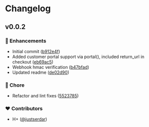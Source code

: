 # Changelog


## v0.0.2


### 🚀 Enhancements

- Initial commit ([b912e4f](https://github.com/justserdar/nuxt-creem/commit/b912e4f))
- Added customer portal support via portal(), included return_url in checkout ([eb69ac5](https://github.com/justserdar/nuxt-creem/commit/eb69ac5))
- Webhook hmac verification ([b47bfad](https://github.com/justserdar/nuxt-creem/commit/b47bfad))
- Updated readme ([de02d90](https://github.com/justserdar/nuxt-creem/commit/de02d90))

### 🏡 Chore

- Refactor and lint fixes ([5523785](https://github.com/justserdar/nuxt-creem/commit/5523785))

### ❤️ Contributors

- H+ ([@justserdar](http://github.com/justserdar))

